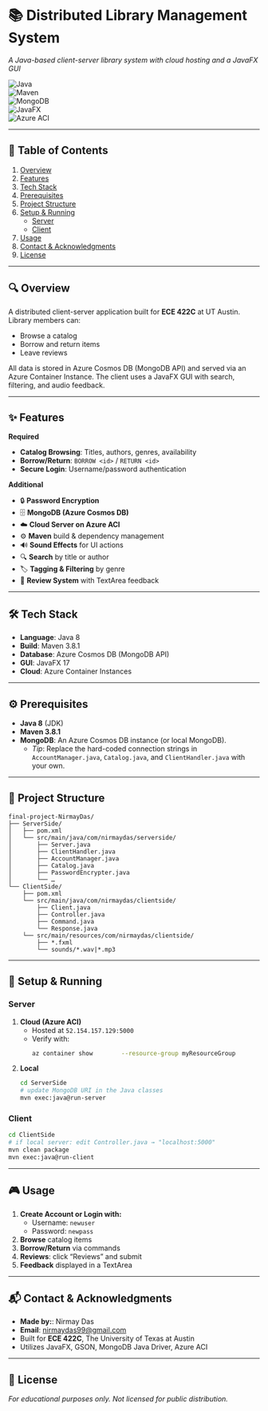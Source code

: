 <!--
  README.md for Distributed Library Management System
-->

# 📚 Distributed Library Management System  
*A Java-based client-server library system with cloud hosting and a JavaFX GUI*

![Java](https://img.shields.io/badge/Java-8-orange.svg)  
![Maven](https://img.shields.io/badge/Maven-3.8.1-blue.svg)  
![MongoDB](https://img.shields.io/badge/MongoDB-4.6.1-green.svg)  
![JavaFX](https://img.shields.io/badge/JavaFX-17-lightgrey.svg)  
![Azure ACI](https://img.shields.io/badge/Azure%20ACI-blue.svg)  

---

## 📖 Table of Contents
1. [Overview](#-overview)  
2. [Features](#-features)  
3. [Tech Stack](#-tech-stack)  
4. [Prerequisites](#-prerequisites)  
5. [Project Structure](#-project-structure)  
6. [Setup & Running](#-setup--running)  
   - [Server](#server)  
   - [Client](#client)  
7. [Usage](#-usage)  
8. [Contact & Acknowledgments](#-contact--acknowledgments)  
9. [License](#-license)  

---

## 🔍 Overview
A distributed client-server application built for **ECE 422C** at UT Austin. Library members can:
- Browse a catalog  
- Borrow and return items  
- Leave reviews  

All data is stored in Azure Cosmos DB (MongoDB API) and served via an Azure Container Instance. The client uses a JavaFX GUI with search, filtering, and audio feedback.

---

## ✨ Features

**Required**  
- **Catalog Browsing**: Titles, authors, genres, availability  
- **Borrow/Return**: `BORROW <id>` / `RETURN <id>`  
- **Secure Login**: Username/password authentication  

**Additional**  
- 🔒 **Password Encryption**  
- 🗄️ **MongoDB (Azure Cosmos DB)**  
- ☁️ **Cloud Server on Azure ACI**  
- ⚙️ **Maven** build & dependency management  
- 🔊 **Sound Effects** for UI actions  
- 🔍 **Search** by title or author  
- 🏷️ **Tagging & Filtering** by genre  
- 💬 **Review System** with TextArea feedback  

---

## 🛠️ Tech Stack
- **Language**: Java 8  
- **Build**: Maven 3.8.1  
- **Database**: Azure Cosmos DB (MongoDB API)  
- **GUI**: JavaFX 17  
- **Cloud**: Azure Container Instances  

---

## ⚙️ Prerequisites
- **Java 8** (JDK)  
- **Maven 3.8.1**  
- **MongoDB**: An Azure Cosmos DB instance (or local MongoDB).  
  - _Tip_: Replace the hard-coded connection strings in `AccountManager.java`, `Catalog.java`, and `ClientHandler.java` with your own.

---

## 📁 Project Structure
```
final-project-NirmayDas/
├── ServerSide/
│   ├── pom.xml
│   └── src/main/java/com/nirmaydas/serverside/
│       ├── Server.java
│       ├── ClientHandler.java
│       ├── AccountManager.java
│       ├── Catalog.java
│       ├── PasswordEncrypter.java
│       └── …  
└── ClientSide/
    ├── pom.xml
    └── src/main/java/com/nirmaydas/clientside/
        ├── Client.java
        ├── Controller.java
        ├── Command.java
        └── Response.java
    └── src/main/resources/com/nirmaydas/clientside/
        ├── *.fxml
        └── sounds/*.wav|*.mp3
```

---

## 🚀 Setup & Running

### Server
1. **Cloud (Azure ACI)**  
   - Hosted at `52.154.157.129:5000`  
   - Verify with:  
     ```bash
     az container show        --resource-group myResourceGroup        --name library-server
     ```
2. **Local**  
   ```bash
   cd ServerSide
   # update MongoDB URI in the Java classes
   mvn exec:java@run-server
   ```

### Client
```bash
cd ClientSide
# if local server: edit Controller.java → "localhost:5000"
mvn clean package
mvn exec:java@run-client
```

---

## 🎮 Usage
1. **Create Account or Login with:**  
   - Username: `newuser`
   - Password: `newpass`  
2. **Browse** catalog items  
3. **Borrow/Return** via commands  
4. **Reviews**: click “Reviews” and submit  
5. **Feedback** displayed in a TextArea  

---

## 📬 Contact & Acknowledgments
- **Made by:**: Nirmay Das  
- **Email**: [nirmaydas99@gmail.com](mailto:nirmaydas99@gmail.com)  
- Built for **ECE 422C**, The University of Texas at Austin  
- Utilizes JavaFX, GSON, MongoDB Java Driver, Azure ACI  

---

## 📄 License
_For educational purposes only. Not licensed for public distribution._
